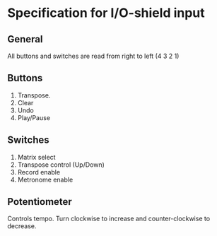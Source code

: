 # Specification for I/O-shield input

## General
All buttons and switches are read from right to left (4 3 2 1)

## Buttons

1. Transpose.
2. Clear
3. Undo
4. Play/Pause

## Switches

1. Matrix select
2. Transpose control (Up/Down)
3. Record enable
4. Metronome enable

## Potentiometer
Controls tempo. Turn clockwise to increase and counter-clockwise to decrease.

